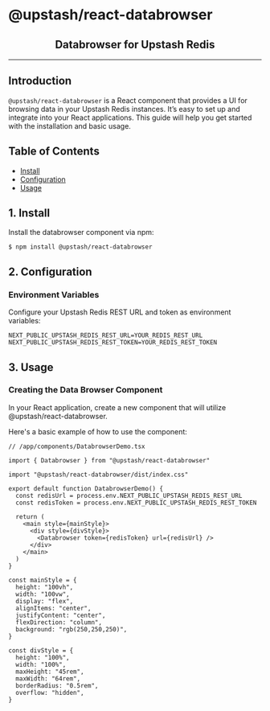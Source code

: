 # @upstash/react-databrowser

<p align="center">
    <h2 align="center">Databrowser for Upstash Redis</h2>
</p>

---

## Introduction

`@upstash/react-databrowser` is a React component that provides a UI for browsing data in your Upstash Redis instances. It’s easy to set up and integrate into your React applications. This guide will help you get started with the installation and basic usage.

## Table of Contents

- [Install](#1-install)
- [Configuration](#2-configuration)
- [Usage](#3-usage)

## 1. Install

Install the databrowser component via npm:

```sh-session
$ npm install @upstash/react-databrowser
```

## 2. Configuration

### Environment Variables

Configure your Upstash Redis REST URL and token as environment variables:

```sh-session
NEXT_PUBLIC_UPSTASH_REDIS_REST_URL=YOUR_REDIS_REST_URL
NEXT_PUBLIC_UPSTASH_REDIS_REST_TOKEN=YOUR_REDIS_REST_TOKEN
```

## 3. Usage

### Creating the Data Browser Component

In your React application, create a new component that will utilize @upstash/react-databrowser.

Here's a basic example of how to use the component:

```tsx
// /app/components/DatabrowserDemo.tsx

import { Databrowser } from "@upstash/react-databrowser"

import "@upstash/react-databrowser/dist/index.css"

export default function DatabrowserDemo() {
  const redisUrl = process.env.NEXT_PUBLIC_UPSTASH_REDIS_REST_URL
  const redisToken = process.env.NEXT_PUBLIC_UPSTASH_REDIS_REST_TOKEN

  return (
    <main style={mainStyle}>
      <div style={divStyle}>
        <Databrowser token={redisToken} url={redisUrl} />
      </div>
    </main>
  )
}

const mainStyle = {
  height: "100vh",
  width: "100vw",
  display: "flex",
  alignItems: "center",
  justifyContent: "center",
  flexDirection: "column",
  background: "rgb(250,250,250)",
}

const divStyle = {
  height: "100%",
  width: "100%",
  maxHeight: "45rem",
  maxWidth: "64rem",
  borderRadius: "0.5rem",
  overflow: "hidden",
}
```
